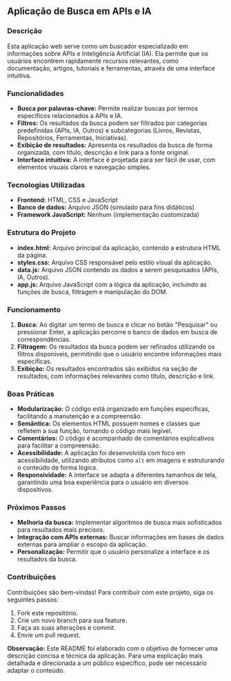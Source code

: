 ## Aplicação de Busca em APIs e IA

### Descrição

Esta aplicação web serve como um buscador especializado em informações sobre APIs e Inteligência Artificial (IA). Ela permite que os usuários encontrem rapidamente recursos relevantes, como documentação, artigos, tutoriais e ferramentas, através de uma interface intuitiva.

### Funcionalidades

* **Busca por palavras-chave:** Permite realizar buscas por termos específicos relacionados a APIs e IA.
* **Filtros:** Os resultados da busca podem ser filtrados por categorias predefinidas (APIs, IA, Outros) e subcategorias (Livros, Revistas, Repositórios, Ferramentas, Iniciativas).
* **Exibição de resultados:** Apresenta os resultados da busca de forma organizada, com título, descrição e link para a fonte original.
* **Interface intuitiva:** A interface é projetada para ser fácil de usar, com elementos visuais claros e navegação simples.

### Tecnologias Utilizadas

* **Frontend:** HTML, CSS e JavaScript
* **Banco de dados:** Arquivo JSON (simulado para fins didáticos)
* **Framework JavaScript:** Nenhum (implementação customizada)

### Estrutura do Projeto

* **index.html:** Arquivo principal da aplicação, contendo a estrutura HTML da página.
* **styles.css:** Arquivo CSS responsável pelo estilo visual da aplicação.
* **data.js:** Arquivo JSON contendo os dados a serem pesquisados (APIs, IA, Outros).
* **app.js:** Arquivo JavaScript com a lógica da aplicação, incluindo as funções de busca, filtragem e manipulação do DOM.

### Funcionamento

1. **Busca:** Ao digitar um termo de busca e clicar no botão "Pesquisar" ou pressionar Enter, a aplicação percorre o banco de dados em busca de correspondências.
2. **Filtragem:** Os resultados da busca podem ser refinados utilizando os filtros disponíveis, permitindo que o usuário encontre informações mais específicas.
3. **Exibição:** Os resultados encontrados são exibidos na seção de resultados, com informações relevantes como título, descrição e link.

### Boas Práticas

* **Modularização:** O código está organizado em funções específicas, facilitando a manutenção e a compreensão.
* **Semântica:** Os elementos HTML possuem nomes e classes que refletem a sua função, tornando o código mais legível.
* **Comentários:** O código é acompanhado de comentários explicativos para facilitar a compreensão.
* **Acessibilidade:** A aplicação foi desenvolvida com foco em acessibilidade, utilizando atributos como `alt` em imagens e estruturando o conteúdo de forma lógica.
* **Responsividade:** A interface se adapta a diferentes tamanhos de tela, garantindo uma boa experiência para o usuário em diversos dispositivos.

### Próximos Passos

* **Melhoria da busca:** Implementar algoritmos de busca mais sofisticados para resultados mais precisos.
* **Integração com APIs externas:** Buscar informações em bases de dados externas para ampliar o escopo da aplicação.
* **Personalização:** Permitir que o usuário personalize a interface e os resultados da busca.

### Contribuições

Contribuições são bem-vindas! Para contribuir com este projeto, siga os seguintes passos:

1. Fork este repositório.
2. Crie um novo branch para sua feature.
3. Faça as suas alterações e commit.
4. Envie um pull request.

**Observação:** Este README foi elaborado com o objetivo de fornecer uma descrição concisa e técnica da aplicação. Para uma explicação mais detalhada e direcionada a um público específico, pode ser necessário adaptar o conteúdo.
